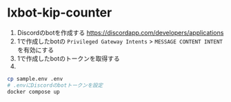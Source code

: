 # lxbot-kip-counter

1. Discordのbotを作成する https://discordapp.com/developers/applications
2. 1で作成したbotの `Privileged Gateway Intents` > `MESSAGE CONTENT INTENT` を有効にする
3. 1で作成したbotのトークンを取得する
4.

```bash
cp sample.env .env
# .envにDiscordのbotトークンを設定
docker compose up
```
